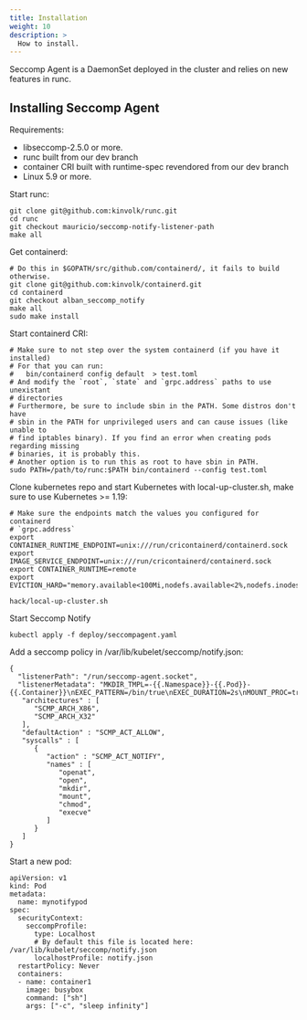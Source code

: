 ```yaml
---
title: Installation
weight: 10
description: >
  How to install.
---
```


Seccomp Agent is a DaemonSet deployed in the cluster and relies on new features in runc.

## Installing Seccomp Agent

Requirements:
- libseccomp-2.5.0 or more.
- runc built from our dev branch
- container CRI built with runtime-spec revendored from our dev branch
- Linux 5.9 or more.

Start runc:
```
git clone git@github.com:kinvolk/runc.git
cd runc
git checkout mauricio/seccomp-notify-listener-path
make all
```

Get containerd:
```
# Do this in $GOPATH/src/github.com/containerd/, it fails to build otherwise.
git clone git@github.com:kinvolk/containerd.git
cd containerd
git checkout alban_seccomp_notify
make all
sudo make install
```

Start containerd CRI:
```
# Make sure to not step over the system containerd (if you have it installed)
# For that you can run:
# 	bin/containerd config default  > test.toml
# And modify the `root`, `state` and `grpc.address` paths to use unexistant
# directories
# Furthermore, be sure to include sbin in the PATH. Some distros don't have
# sbin in the PATH for unprivileged users and can cause issues (like unable to
# find iptables binary). If you find an error when creating pods regarding missing
# binaries, it is probably this.
# Another option is to run this as root to have sbin in PATH.
sudo PATH=/path/to/runc:$PATH bin/containerd --config test.toml
```

Clone kubernetes repo and start Kubernetes with local-up-cluster.sh, make sure
to use Kubernetes >= 1.19:
```
# Make sure the endpoints match the values you configured for containerd
# `grpc.address`
export CONTAINER_RUNTIME_ENDPOINT=unix:///run/cricontainerd/containerd.sock
export IMAGE_SERVICE_ENDPOINT=unix:///run/cricontainerd/containerd.sock
export CONTAINER_RUNTIME=remote
export EVICTION_HARD="memory.available<100Mi,nodefs.available<2%,nodefs.inodesFree<2%"

hack/local-up-cluster.sh
```

Start Seccomp Notify
```
kubectl apply -f deploy/seccompagent.yaml
```

Add a seccomp policy in /var/lib/kubelet/seccomp/notify.json:
```
{
  "listenerPath": "/run/seccomp-agent.socket",
  "listenerMetadata": "MKDIR_TMPL=-{{.Namespace}}-{{.Pod}}-{{.Container}}\nEXEC_PATTERN=/bin/true\nEXEC_DURATION=2s\nMOUNT_PROC=true\nMOUNT_SYSFS=true",
   "architectures" : [
      "SCMP_ARCH_X86",
      "SCMP_ARCH_X32"
   ],
   "defaultAction" : "SCMP_ACT_ALLOW",
   "syscalls" : [
      {
         "action" : "SCMP_ACT_NOTIFY",
         "names" : [
            "openat",
            "open",
            "mkdir",
            "mount",
            "chmod",
            "execve"
         ]
      }
   ]
}
```

Start a new pod:
```
apiVersion: v1
kind: Pod
metadata:
  name: mynotifypod
spec:
  securityContext:
    seccompProfile:
      type: Localhost
      # By default this file is located here: /var/lib/kubelet/seccomp/notify.json
      localhostProfile: notify.json
  restartPolicy: Never
  containers:
  - name: container1
    image: busybox
    command: ["sh"]
    args: ["-c", "sleep infinity"]
```
